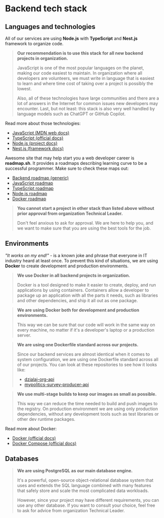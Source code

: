 # Backend tech stack

## Languages and technologies

All of our services are using **Node.js** with **TypeScript** and **Nest.js** framework to organize
code.

> **Our recommendation is to use this stack for all new backend projects in organization.**
>
> JavaScript is one of the most popular languages on the planet, making our code easiest to maintain. In organization
> where all developers are volunteers, we must write in language that is easiest to learn and where time cost of taking
> over a project is possibly the lowest.
>
> Also, all of these technologies have large communities and there are a lot of answers in the Internet for common
> issues new developers may encounter. Last, but not least: this stack is also very well handled by language models such
> as ChatGPT or GitHub Copilot.

Read more about those technologies:

- [JavaScript (MDN web docs)](https://developer.mozilla.org/en-US/docs/Web/JavaScript)
- [TypeScript (official docs)](https://www.typescriptlang.org/)
- [Node.js (project docs)](https://nodejs.org/en)
- [Nest.js (framework docs)](https://nestjs.com/)

Awesome site that may help start you a web developer career is **roadmap.sh**. It provides a roadmaps describing
learning curve to be a successful programmer. Make sure to check these maps out:

- [Backend roadmap (generic)](https://roadmap.sh/backend)
- [JavaScript roadmap](https://roadmap.sh/javascript)
- [TypeScript roadmap](https://roadmap.sh/typescript)
- [Node.js roadmap](https://roadmap.sh/nodejs)
- [Docker roadmap](https://roadmap.sh/docker)

> **You cannot start a project in other stack than listed above without prior approval from organization Technical
> Leader.**
>
> Don't feel anxious to ask for approval. We are here to help you, and we want to make sure that you are using the best
> tools for the job.

## Environments

*"It works on my end!"* - is a known joke and phrase that everyone in IT industry heard at least once. To prevent this
kind of situations, we are using **Docker** to create development and production environments.

> **We use Docker in all backend projects in organization.**
>
> Docker is a tool designed to make it easier to create, deploy, and run applications by using containers. Containers
allow a developer to package up an application with all the parts it needs, such as libraries and other dependencies,
and ship it all out as one package.

> **We are using Docker both for development and production environments.**
>
> This way we can be sure that our code will work in the same way on every machine, no matter if it's a developer's
> laptop or a production server.

> **We are using one Dockerfile standard across our projects.**
>
> Since our backend services are almost identical when it comes to system configuration, we are using one Dockerfile
> standard across all of our projects. You can look at these repositories to see how it looks like:
>
> - [dzialaj-org-api](https://github.com/Generacja-Innowacja/dzialaj-org-api/blob/main/Dockerfile)
> - [mypolitics-survey-producer-api](https://github.com/Generacja-Innowacja/mypolitics-survey-producer-api/blob/main/Dockerfile)

> **We use multi-stage builds to keep our images as small as possible.**
>
> This way we can reduce the time needed to build and push images to the registry. On production environment we are
> using only production dependencies, without any development tools such as test libraries or other dev runtime
> packages.

Read more about Docker:

- [Docker (official docs)](https://docs.docker.com/)
- [Docker Compose (official docs)](https://docs.docker.com/compose/)

## Databases

> **We are using **PostgreSQL** as our main database engine.**
>
> It's a powerful, open-source object-relational database system that uses and extends the SQL language combined with
> many features that safely store and scale the most complicated data workloads.
>
> However, since your project may have different requirements, you can use any other database. If you want to consult
> your choice, feel free to ask for advice from organization Technical Leader.

